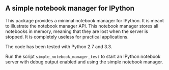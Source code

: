 A simple notebook manager for IPython
-------------------------------------

This package provides a minimal notebook manager for IPython.
It is meant to illustrate the notebook manager API.
This notebook manager stores all notebooks in memory, meaning
that they are lost when the server is stopped. It is completely
useless for practical applications.

The code has been tested with Python 2.7 and 3.3.

Run the script `simple_notebook_manager_test` to start
an IPython notebook server with debug output enabled
and using the simple notebook manager.
